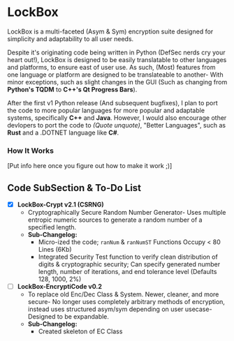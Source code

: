 # LockBox

LockBox is a multi-faceted (Asym & Sym) encryption suite designed for simplicity and adaptability to all user needs. 

Despite it's originating code being written in Python (DefSec nerds cry your heart out!), LockBox is designed to be easily translatable to other languages and platforms, to ensure east of user use. As such, (Most) features from one language or platform are designed to be translateable to another- With minor exceptions, such as slight changes in the GUI (Such as changing from **Python's TQDM** to **C++'s Qt Progress Bars**).

After the first v1 Python release (And subsequent bugfixes), I plan to port the code to more popular languages for more popular and adaptable systems, specifically **C++** and **Java**. However, I would also encourage other devlopers to port the code to *(Quote unquote)*, "Better Languages", such as **Rust** and a .DOTNET language like **C#**.

### How It Works

[Put info here once you figure out how to make it work ;)]

## Code SubSection & To-Do List

- [X] **LockBox-Crypt v2.1 (CSRNG)**
  - Cryptographically Secure Random Number Generator- Uses multiple entropic numeric sources to generate a random number of a specified length. 
  - **Sub-Changelog:**
    - Micro-ized the code; `ranNum` & `ranNumST` Functions Occupy < 80 Lines (6Kb)
    - Integrated Security Test function to verify clean distribution of digits & cryptographic security; Can specify generated number length, number of iterations, and end tolerance level (Defaults 128, 1000, 2%)
- [ ] **LockBox-EncryptiCode v0.2**
  - To replace old Enc/Dec Class & System. Newer, cleaner, and more secure- No longer uses completely arbitrary methods of encryption, instead uses structured asym/sym depending on user usecase- Designed to be expandable. 
  - **Sub-Changelog:**
    - Created skeleton of EC Class